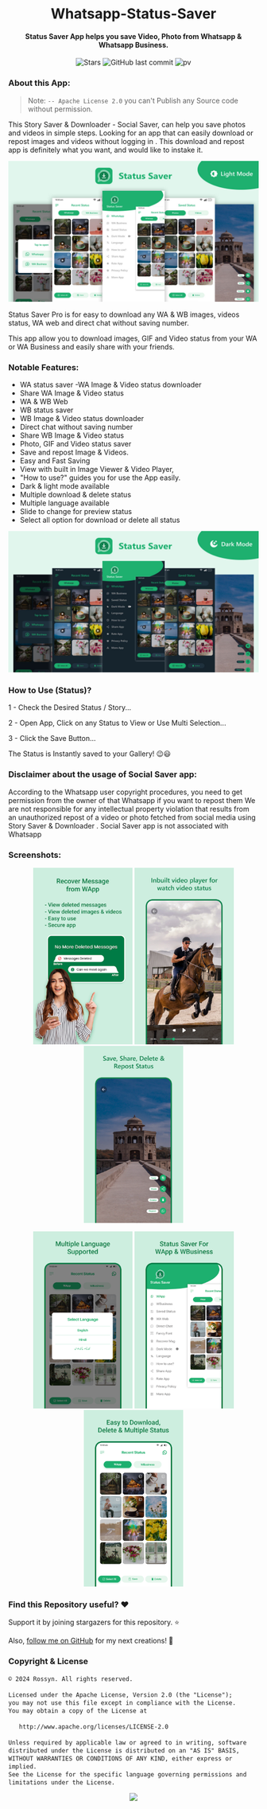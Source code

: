 <h1 align="center">Whatsapp-Status-Saver</h1>
  
<h4 align="center">Status Saver App helps you save Video, Photo from Whatsapp & Whatsapp Business.</h4>



<div align="center">

![Stars](https://img.shields.io/github/stars/AndroidWithRossyn/Whatsapp-Status-Saver)
![GitHub last commit](https://img.shields.io/github/last-commit/AndroidWithRossyn/Whatsapp-Status-Saver)
![pv](https://pageview.vercel.app/?github_user=Whatsapp-Status-Saver)


</div>


### About this App:
 
>  Note: `-- Apache License 2.0` you can't Publish any Source code without permission.

This Story Saver & Downloader - Social Saver, can help you save photos and videos in simple steps.
Looking for an app that can easily download or repost images and videos without logging in .
This download and repost app is definitely what you want, and would like to instake it.
 <p align="center">
    <a>
      <img src="https://github.com/AndroidWithRossyn/Whatsapp-Status-Saver/blob/main/screens/screenshot1.jpg?raw=true" />
    </a>
</p>


Status Saver Pro is for easy to download any WA & WB images, videos status, WA web and direct chat without saving number.

This app allow you to download images, GIF and Video status from your WA or WA Business and easily share with your friends.


### Notable Features:
- WA status saver
-WA Image & Video status downloader
- Share WA Image & Video status
- WA & WB Web
- WB status saver
- WB Image & Video status downloader
- Direct chat without saving number
- Share WB Image & Video status
- Photo, GIF and Video status saver
- Save and repost Image & Videos.
- Easy and Fast Saving
- View with built in Image Viewer & Video Player,
- "How to use?" guides you for use the App easily.
- Dark & light mode available
- Multiple download & delete status
- Multiple language available
- Slide to change for preview status
- Select all option for download or delete all status
     

<p align="center">
    <a>
      <img src="https://github.com/AndroidWithRossyn/Whatsapp-Status-Saver/blob/main/screens/screenshot2.jpg?raw=true" />
    </a>
</p>


### How to Use (Status)?
1 - Check the Desired Status / Story...

2 - Open App, Click on any Status to View or Use Multi Selection...

3 - Click the Save Button...

The Status is Instantly saved to your Gallery! 😉😃
  

### Disclaimer about the usage of Social Saver app:

According to the Whatsapp user copyright procedures, you need to get permission from the owner of that Whatsapp if you want to repost them
We are not responsible for any intellectual property violation that results from an unauthorized repost of a video or photo fetched from social media using Story Saver & Downloader .
Social Saver app is not associated with Whatsapp



  
### Screenshots:

 <p align="center">
    <a>
      <img src="https://raw.githubusercontent.com/AndroidWithRossyn/Whatsapp-Status-Saver/main/screens/screenshot%20(1).webp" hight="400" width="200" />
    </a>
 <a>
      <img src="https://raw.githubusercontent.com/AndroidWithRossyn/Whatsapp-Status-Saver/main/screens/screenshot%20(2).webp" hight="400" width="200" />
    </a>
  <a>
      <img src="https://raw.githubusercontent.com/AndroidWithRossyn/Whatsapp-Status-Saver/main/screens/screenshot%20(3).webp" hight="400" width="200" />
    </a>
 
  </p>


 <p align="center">
    <a>
      <img src="https://raw.githubusercontent.com/AndroidWithRossyn/Whatsapp-Status-Saver/main/screens/screenshot%20(4).webp" hight="400" width="200" />
    </a>
        <a>
      <img src="https://raw.githubusercontent.com/AndroidWithRossyn/Whatsapp-Status-Saver/main/screens/screenshot%20(5).webp" hight="400" width="200" />
    </a> 
    <a>
      <img src="https://raw.githubusercontent.com/AndroidWithRossyn/Whatsapp-Status-Saver/main/screens/screenshot%20(6).webp" hight="400" width="200" />
    </a>
  </p>


### Find this Repository useful? ❤️
Support it by joining stargazers for this repository. ⭐

Also, [follow me on GitHub](https://github.com/AndroidWithRossyn/) for my next creations! 🤩


### Copyright & License
```
© 2024 Rossyn. All rights reserved.

Licensed under the Apache License, Version 2.0 (the "License");
you may not use this file except in compliance with the License.
You may obtain a copy of the License at

   http://www.apache.org/licenses/LICENSE-2.0

Unless required by applicable law or agreed to in writing, software
distributed under the License is distributed on an "AS IS" BASIS,
WITHOUT WARRANTIES OR CONDITIONS OF ANY KIND, either express or implied.
See the License for the specific language governing permissions and
limitations under the License.
```


<p align="center">
  <img src="https://capsule-render.vercel.app/api?type=waving&color=gradient&height=60&section=footer"/>
</p>
